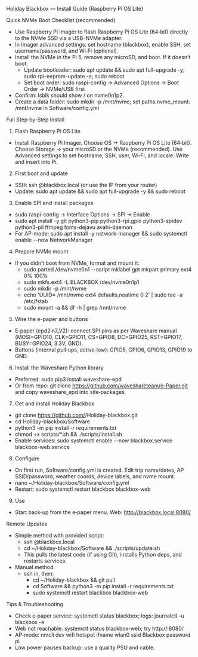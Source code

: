 Holiday Blackbox — Install Guide (Raspberry Pi OS Lite)

Quick NVMe Boot Checklist (recommended)
- Use Raspberry Pi Imager to flash Raspberry Pi OS Lite (64‑bit) directly to the NVMe SSD via a USB–NVMe adapter.
- In Imager advanced settings: set hostname (blackbox), enable SSH, set username/password, and Wi‑Fi (optional).
- Install the NVMe in the Pi 5, remove any microSD, and boot. If it doesn’t boot:
  - Update bootloader: sudo apt update && sudo apt full-upgrade -y; sudo rpi-eeprom-update -a; sudo reboot
  - Set boot order: sudo raspi-config → Advanced Options → Boot Order → NVMe/USB first
- Confirm: lsblk should show / on nvme0n1p2.
- Create a data folder: sudo mkdir -p /mnt/nvme; set paths.nvme_mount: /mnt/nvme in Software/config.yml

Full Step‑by‑Step Install
1) Flash Raspberry Pi OS Lite
- Install Raspberry Pi Imager. Choose OS → Raspberry Pi OS Lite (64‑bit). Choose Storage → your microSD or the NVMe (recommended). Use Advanced settings to set hostname, SSH, user, Wi‑Fi, and locale. Write and insert into Pi.

2) First boot and update
- SSH: ssh <user>@blackbox.local (or use the IP from your router)
- Update: sudo apt update && sudo apt full-upgrade -y && sudo reboot

3) Enable SPI and install packages
- sudo raspi-config → Interface Options → SPI → Enable
- sudo apt install -y git python3-pip python3-rpi.gpio python3-spidev python3-pil ffmpeg fonts-dejavu avahi-daemon
- For AP-mode: sudo apt install -y network-manager && sudo systemctl enable --now NetworkManager

4) Prepare NVMe mount
- If you didn’t boot from NVMe, format and mount it:
  - sudo parted /dev/nvme0n1 --script mklabel gpt mkpart primary ext4 0% 100%
  - sudo mkfs.ext4 -L BLACKBOX /dev/nvme0n1p1
  - sudo mkdir -p /mnt/nvme
  - echo 'UUID=<uuid> /mnt/nvme ext4 defaults,noatime 0 2' | sudo tee -a /etc/fstab
  - sudo mount -a && df -h | grep /mnt/nvme

5) Wire the e-paper and buttons
- E‑paper (epd2in7_V2): connect SPI pins as per Waveshare manual (MOSI=GPIO10, CLK=GPIO11, CS=GPIO8, DC=GPIO25, RST=GPIO17, BUSY=GPIO24, 3.3V, GND).
- Buttons (internal pull‑ups, active‑low): GPIO5, GPIO6, GPIO13, GPIO19 to GND.

6) Install the Waveshare Python library
- Preferred: sudo pip3 install waveshare-epd
- Or from repo: git clone https://github.com/waveshareteam/e-Paper.git and copy waveshare_epd into site‑packages.

7) Get and install Holiday Blackbox
- git clone https://github.com/<your-account>/Holiday-blackbox.git
- cd Holiday-blackbox/Software
- python3 -m pip install -r requirements.txt
- chmod +x scripts/*.sh && ./scripts/install.sh
- Enable services: sudo systemctl enable --now blackbox.service blackbox-web.service

8) Configure
- On first run, Software/config.yml is created. Edit trip name/dates, AP SSID/password, weather coords, device labels, and nvme mount.
- nano ~/Holiday-blackbox/Software/config.yml
- Restart: sudo systemctl restart blackbox blackbox-web

9) Use
- Start back‑up from the e‑paper menu. Web: http://blackbox.local:8080/

Remote Updates
- Simple method with provided script:
  - ssh <user>@blackbox.local
  - cd ~/Holiday-blackbox/Software && ./scripts/update.sh
  - This pulls the latest code (if using Git), installs Python deps, and restarts services.
- Manual method:
  - ssh in, then:
    - cd ~/Holiday-blackbox && git pull
    - cd Software && python3 -m pip install -r requirements.txt
    - sudo systemctl restart blackbox blackbox-web

Tips & Troubleshooting
- Check e‑paper service: systemctl status blackbox; logs: journalctl -u blackbox -e
- Web not reachable: systemctl status blackbox-web; try http://<pi-ip>:8080/
- AP‑mode: nmcli dev wifi hotspot ifname wlan0 ssid Blackbox password pi
- Low power pauses backup: use a quality PSU and cable.

